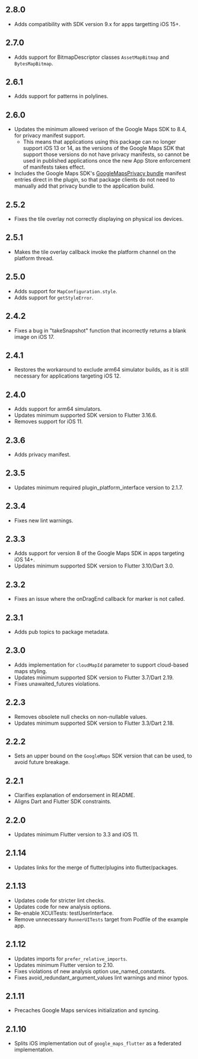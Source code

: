 ## 2.8.0

* Adds compatibility with SDK version 9.x for apps targetting iOS 15+.

## 2.7.0

* Adds support for BitmapDescriptor classes `AssetMapBitmap` and `BytesMapBitmap`.

## 2.6.1

* Adds support for patterns in polylines.

## 2.6.0

* Updates the minimum allowed verison of the Google Maps SDK to 8.4, for privacy
  manifest support.
    * This means that applications using this package can no longer support
      iOS 13 or 14, as the versions of the Google Maps SDK that support those
      versions do not have privacy manifests, so cannot be used in published
      applications once the new App Store enforcement of manifests takes effect.
* Includes the Google Maps SDK's [GoogleMapsPrivacy bundle](https://developers.google.com/maps/documentation/ios-sdk/config#add-apple-privacy-manifest-file)
  manifest entries direct in the plugin, so that package clients do not need to
  manually add that privacy bundle to the application build.

## 2.5.2

* Fixes the tile overlay not correctly displaying on physical ios devices.

## 2.5.1

* Makes the tile overlay callback invoke the platform channel on the platform thread.

## 2.5.0

* Adds support for `MapConfiguration.style`.
* Adds support for `getStyleError`.

## 2.4.2

* Fixes a bug in "takeSnapshot" function that incorrectly returns a blank image on iOS 17.

## 2.4.1

* Restores the workaround to exclude arm64 simulator builds, as it is still necessary for applications targeting iOS 12.

## 2.4.0

* Adds support for arm64 simulators.
* Updates minimum supported SDK version to Flutter 3.16.6.
* Removes support for iOS 11.

## 2.3.6

* Adds privacy manifest.

## 2.3.5

* Updates minimum required plugin_platform_interface version to 2.1.7.

## 2.3.4

* Fixes new lint warnings.

## 2.3.3

* Adds support for version 8 of the Google Maps SDK in apps targeting iOS 14+.
* Updates minimum supported SDK version to Flutter 3.10/Dart 3.0.

## 2.3.2

* Fixes an issue where the onDragEnd callback for marker is not called.

## 2.3.1

* Adds pub topics to package metadata.

## 2.3.0

* Adds implementation for `cloudMapId` parameter to support cloud-based maps styling.
* Updates minimum supported SDK version to Flutter 3.7/Dart 2.19.
* Fixes unawaited_futures violations.

## 2.2.3

* Removes obsolete null checks on non-nullable values.
* Updates minimum supported SDK version to Flutter 3.3/Dart 2.18.

## 2.2.2

* Sets an upper bound on the `GoogleMaps` SDK version that can be used, to
  avoid future breakage.

## 2.2.1

* Clarifies explanation of endorsement in README.
* Aligns Dart and Flutter SDK constraints.

## 2.2.0

* Updates minimum Flutter version to 3.3 and iOS 11.

## 2.1.14

* Updates links for the merge of flutter/plugins into flutter/packages.

## 2.1.13

* Updates code for stricter lint checks.
* Updates code for new analysis options.
* Re-enable XCUITests: testUserInterface.
* Remove unnecessary `RunnerUITests` target from Podfile of the example app.

## 2.1.12

* Updates imports for `prefer_relative_imports`.
* Updates minimum Flutter version to 2.10.
* Fixes violations of new analysis option use_named_constants.
* Fixes avoid_redundant_argument_values lint warnings and minor typos.

## 2.1.11

* Precaches Google Maps services initialization and syncing.

## 2.1.10

* Splits iOS implementation out of `google_maps_flutter` as a federated
  implementation.
